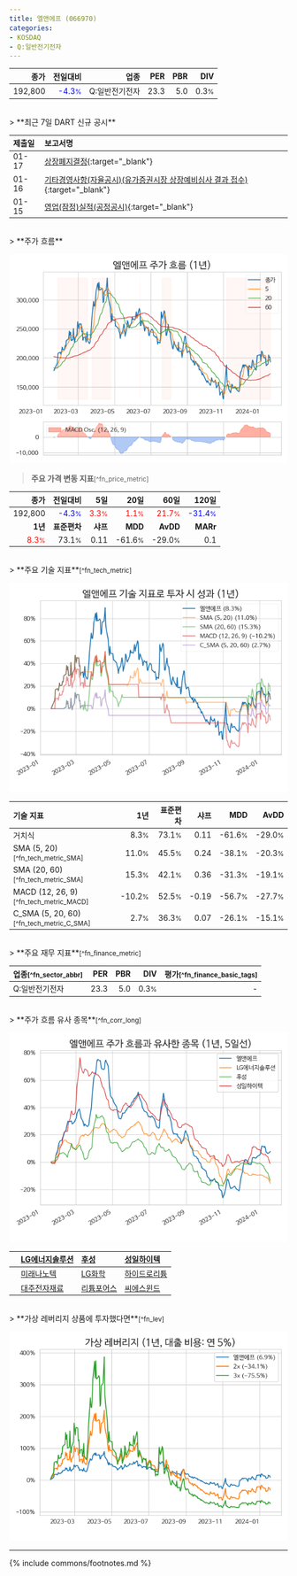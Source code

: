 ```yaml
---
title: 엘앤에프 (066970)
categories:
- KOSDAQ
- Q:일반전기전자
---
```

| **종가** | **전일대비** | **업종** | **PER** | **PBR** | **DIV** |
| -------: | -----------: | -------: | ------: | ------: | ------: |
| 192,800 | <span style="color: blue">-4.3<small>%</small></span> | Q:일반전기전자 | 23.3 | 5.0 | 0.3<small>%</small> |

<!-- more -->

<br>
> **최근 7일 DART 신규 공시**<a id="dart"></a>


| **제출일** | **보고서명** |
| :--------- | :----------- |
| 01-17 | [상장폐지결정](https://dart.fss.or.kr/dsaf001/main.do?rcpNo=20240117900452){:target="_blank"} |
| 01-16 | [기타경영사항(자율공시)(유가증권시장 상장예비심사 결과 접수)](https://dart.fss.or.kr/dsaf001/main.do?rcpNo=20240116900529){:target="_blank"} |
| 01-15 | [영업(잠정)실적(공정공시)](https://dart.fss.or.kr/dsaf001/main.do?rcpNo=20240115900691){:target="_blank"} |

<br>
> **주가 흐름**<a id="price"></a>

![066970](/stock/images/066970.png)

> **주요 가격 변동 지표**<small>[^fn_price_metric]</small>

| **종가** | **전일대비** | **5일** | **20일** | **60일** | **120일** |
| -------: | -----------: | ------: | -------: | -------: | --------: |
| 192,800 | <span style="color: blue">-4.3<small>%</small></span> | <span style="color: red">3.3<small>%</small></span> | <span style="color: red">1.1<small>%</small></span> | <span style="color: red">21.7<small>%</small></span> | <span style="color: blue">-31.4<small>%</small></span> |
| **1년** | **표준편차** | **샤프** | **MDD** | **AvDD** | **MARr** |
| <span style="color: red">8.3<small>%</small></span> | 73.1<small>%</small> | 0.11 | -61.6<small>%</small> | -29.0<small>%</small> | 0.1 |

<br>
> **주요 기술 지표**<small>[^fn_tech_metric]</small>


![066970](/stock/images/066970_tech.png)

| **기술 지표** | **1년** | **표준편차** | **샤프** | **MDD** | **AvDD** |
| :------------ | ------: | -----------: | -------: | ------: | -------: |
| 거치식 | 8.3<small>%</small> | 73.1<small>%</small> | 0.11 | -61.6<small>%</small> | -29.0<small>%</small> |
| SMA (5, 20)<small>[^fn_tech_metric_SMA]</small> | 11.0<small>%</small> | 45.5<small>%</small> | 0.24 | -38.1<small>%</small> | -20.3<small>%</small> |
| SMA (20, 60)<small>[^fn_tech_metric_SMA]</small> | 15.3<small>%</small> | 42.1<small>%</small> | 0.36 | -31.3<small>%</small> | -19.1<small>%</small> |
| MACD (12, 26, 9)<small>[^fn_tech_metric_MACD]</small> | -10.2<small>%</small> | 52.5<small>%</small> | -0.19 | -56.7<small>%</small> | -27.7<small>%</small> |
| C_SMA (5, 20, 60)<small>[^fn_tech_metric_C_SMA]</small> | 2.7<small>%</small> | 36.3<small>%</small> | 0.07 | -26.1<small>%</small> | -15.1<small>%</small> |

<br>
> **주요 재무 지표**<small>[^fn_finance_metric]</small>

| **업종**<small>[^fn_sector_abbr]</small> | **PER** | **PBR** | **DIV** | **평가**<small>[^fn_finance_basic_tags]</small> |
| :--------------------------------------- | ------: | ------: | ------: | ----------------------------------------------: |
| Q:일반전기전자 | 23.3 | 5.0 | 0.3<small>%</small> | - |

<br>
> **주가 흐름 유사 종목**<a id="corr"></a><small>[^fn_corr_long]</small>

![066970](/stock/images/066970_corr.png)

|    | [LG에너지솔루션](/373220/) | [후성](/093370/) | [성일하이텍](/365340/) |
| :- | :------------------------------------- | :------------------------------------- | :--------------------------------------|
|    | [미래나노텍](/095500/) | [LG화학](/051910/) | [하이드로리튬](/101670/) |
|    | [대주전자재료](/078600/) | [리튬포어스](/073570/) | [씨에스윈드](/112610/) |

<br>
> **가상 레버리지 상품에 투자했다면**<a id="2x"></a><small>[^fn_lev]</small>

![066970](/stock/images/066970_2x.png)

---
{% include commons/footnotes.md %}